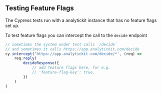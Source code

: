 ## Testing Feature Flags

The Cypress tests run with a analytickit instance that has no feature flags set up.

To test feature flags you can intercept the call to the `decide` endpoint

```javascript
// sometimes the system under test calls `/decide`
// and sometimes it calls https://app.analytickit.com/decide
cy.intercept('https://app.analytickit.com/decide/*', (req) =>
    req.reply(
        decideResponse({
            // add feature flags here, for e.g.
            // 'feature-flag-key': true,
        })
    )
)
```
